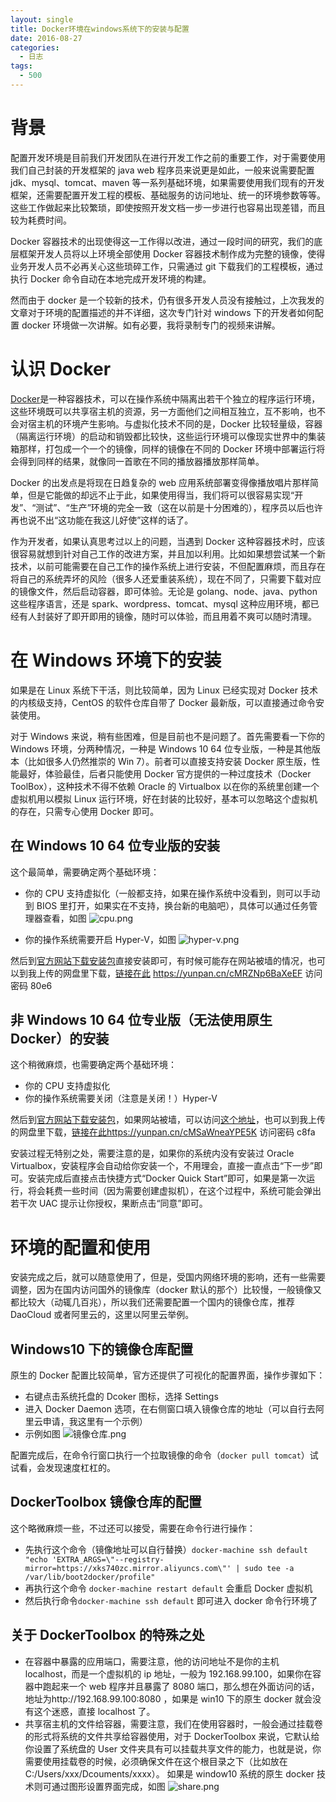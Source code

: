 ```yaml
---
layout: single
title: Docker环境在windows系统下的安装与配置
date: 2016-08-27
categories:
  - 日志
tags:
  - 500
---
```


# 背景

配置开发环境是目前我们开发团队在进行开发工作之前的重要工作，对于需要使用我们自己封装的开发框架的 java web 程序员来说更是如此，一般来说需要配置 jdk、mysql、tomcat、maven 等一系列基础环境，如果需要使用我们现有的开发框架，还需要配置开发工程的模板、基础服务的访问地址、统一的环境参数等等。这些工作做起来比较繁琐，即使按照开发文档一步一步进行也容易出现差错，而且较为耗费时间。

Docker 容器技术的出现使得这一工作得以改进，通过一段时间的研究，我们的底层框架开发人员将以上环境全部使用 Docker 容器技术制作成为完整的镜像，使得业务开发人员不必再关心这些琐碎工作，只需通过 git 下载我们的工程模板，通过执行 Docker 命令自动在本地完成开发环境的构建。

然而由于 docker 是一个较新的技术，仍有很多开发人员没有接触过，上次我发的文章对于环境的配置描述的并不详细，这次专门针对 windows 下的开发者如何配置 docker 环境做一次讲解。如有必要，我将录制专门的视频来讲解。

# 认识 Docker

[Docker](https://www.docker.com/)是一种容器技术，可以在操作系统中隔离出若干个独立的程序运行环境，这些环境既可以共享宿主机的资源，另一方面他们之间相互独立，互不影响，也不会对宿主机的环境产生影响。与虚拟化技术不同的是，Docker 比较轻量级，容器（隔离运行环境）的启动和销毁都比较快，这些运行环境可以像现实世界中的集装箱那样，打包成一个一个的镜像，同样的镜像在不同的 Docker 环境中部署运行将会得到同样的结果，就像同一首歌在不同的播放器播放那样简单。

Docker 的出发点是将现在日趋复杂的 web 应用系统部署变得像播放唱片那样简单，但是它能做的却远不止于此，如果使用得当，我们将可以很容易实现“开发”、“测试”、“生产”环境的完全一致（这在以前是十分困难的），程序员以后也许再也说不出“这功能在我这儿好使”这样的话了。

作为开发者，如果认真思考过以上的问题，当遇到 Docker 这种容器技术时，应该很容易就想到针对自己工作的改进方案，并且加以利用。比如如果想尝试某一个新技术，以前可能需要在自己工作的操作系统上进行安装，不但配置麻烦，而且存在将自己的系统弄坏的风险（很多人还爱重装系统），现在不同了，只需要下载对应的镜像文件，然后启动容器，即可体验。无论是 golang、node、java、python 这些程序语言，还是 spark、wordpress、tomcat、mysql 这种应用环境，都已经有人封装好了即开即用的镜像，随时可以体验，而且用着不爽可以随时清理。

# 在 Windows 环境下的安装

如果是在 Linux 系统下干活，则比较简单，因为 Linux 已经实现对 Docker 技术的内核级支持，CentOS 的软件仓库自带了 Docker 最新版，可以直接通过命令安装使用。

对于 Windows 来说，稍有些困难，但是目前也不是问题了。首先需要看一下你的 Windows 环境，分两种情况，一种是 Windows 10 64 位专业版，一种是其他版本（比如很多人仍然推崇的 Win 7）。前者可以直接支持安装 Docker 原生版，性能最好，体验最佳，后者只能使用 Docker 官方提供的一种过度技术（Docker ToolBox），这种技术不得不依赖 Oracle 的 Virtualbox 以在你的系统里创建一个虚拟机用以模拟 Linux 运行环境，好在封装的比较好，基本可以忽略这个虚拟机的存在，只需专心使用 Docker 即可。

## 在 Windows 10 64 位专业版的安装

这个最简单，需要确定两个基础环境：

- 你的 CPU 支持虚拟化（一般都支持，如果在操作系统中没看到，则可以手动到 BIOS 里打开，如果实在不支持，换台新的电脑吧），具体可以通过任务管理器查看，如图
  ![cpu.png](25416-1146db9464f3f6e7.jpg)

- 你的操作系统需要开启 Hyper-V，如图
  ![hyper-v.png](25416-77decb38e7ee2063.jpg)

然后到[官方网站下载安装包](https://download.docker.com/win/stable/InstallDocker.msi)直接安装即可，有时候可能存在网站被墙的情况，也可以到我上传的网盘里下载，[链接在此](https://yunpan.cn/cMRZNp6BaXeEF) https://yunpan.cn/cMRZNp6BaXeEF 访问密码 80e6

## 非 Windows 10 64 位专业版（无法使用原生 Docker）的安装

这个稍微麻烦，也需要确定两个基础环境：

- 你的 CPU 支持虚拟化
- 你的操作系统需要关闭（注意是关闭！）Hyper-V

然后到[官方网站下载安装包](https://github.com/docker/toolbox/releases/download/v1.12.0/DockerToolbox-1.12.0.exe)，如果网站被墙，可以访问[这个地址](https://get.daocloud.io/toolbox/)，也可以到我上传的网盘里下载，[链接在此](https://yunpan.cn/cMSaWneaYPE5K)https://yunpan.cn/cMSaWneaYPE5K 访问密码 c8fa

安装过程无特别之处，需要注意的是，如果你的系统内没有安装过 Oracle Virtualbox，安装程序会自动给你安装一个，不用理会，直接一直点击“下一步”即可。安装完成后直接点击快捷方式“Docker Quick Start”即可，如果是第一次运行，将会耗费一些时间（因为需要创建虚拟机），在这个过程中，系统可能会弹出若干次 UAC 提示让你授权，果断点击“同意”即可。

# 环境的配置和使用

安装完成之后，就可以随意使用了，但是，受国内网络环境的影响，还有一些需要调整，因为在国内访问国外的镜像库（docker 默认的那个）比较慢，一般镜像又都比较大（动辄几百兆），所以我们还需要配置一个国内的镜像仓库，推荐 DaoCloud 或者阿里云的，这里以阿里云举例。

## Windows10 下的镜像仓库配置

原生的 Docker 配置比较简单，官方还提供了可视化的配置界面，操作步骤如下：

- 右键点击系统托盘的 Dcoker 图标，选择 Settings
- 进入 Docker Daemon 选项，在右侧窗口填入镜像仓库的地址（可以自行去阿里云申请，我这里有一个示例）
- 示例如图
  ![镜像仓库.png](25416-0794a163a8b70d6d.jpg)

配置完成后，在命令行窗口执行一个拉取镜像的命令（`docker pull tomcat`）试试看，会发现速度杠杠的。

## DockerToolbox 镜像仓库的配置

这个略微麻烦一些，不过还可以接受，需要在命令行进行操作：

- 先执行这个命令（镜像地址可以自行替换）`docker-machine ssh default "echo 'EXTRA_ARGS=\"--registry-mirror=https://xks740zc.mirror.aliyuncs.com\"' | sudo tee -a /var/lib/boot2docker/profile"`
- 再执行这个命令 `docker-machine restart default` 会重启 Docker 虚拟机
- 然后执行命令`docker-machine ssh default` 即可进入 docker 命令行环境了

## 关于 DockerToolbox 的特殊之处

- 在容器中暴露的应用端口，需要注意，他的访问地址不是你的主机 localhost，而是一个虚拟机的 ip 地址，一般为 192.168.99.100，如果你在容器中跑起来一个 web 程序并且暴露了 8080 端口，那么想在外面访问的话，地址为http://192.168.99.100:8080 ，如果是 win10 下的原生 docker 就会没有这个迷惑，直接 localhost 了。
- 共享宿主机的文件给容器，需要注意，我们在使用容器时，一般会通过挂载卷的形式将系统的文件共享给容器使用，对于 DockerToolbox 来说，它默认给你设置了系统盘的 User 文件夹具有可以挂载共享文件的能力，也就是说，你需要使用挂载卷的时候，必须确保文件在这个根目录之下（比如放在 C:/Users/xxx/Dcouments/xxxx）。
  如果是 window10 系统的原生 docker 技术则可通过图形设置界面完成，如图
  ![share.png](25416-017b645406d8ced4.jpg)
